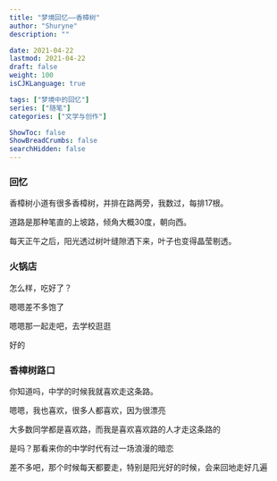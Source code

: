 ```yaml
---
title: "梦境回忆——香樟树"
author: "Shuryne"
description: ""

date: 2021-04-22
lastmod: 2021-04-22
draft: false
weight: 100
isCJKLanguage: true

tags: ["梦境中的回忆"]
series: ["随笔"]
categories: ["文学与创作"]

ShowToc: false
ShowBreadCrumbs: false
searchHidden: false
---
```




### 回忆

香樟树小道有很多香樟树，并排在路两旁，我数过，每排17根。

道路是那种笔直的上坡路，倾角大概30度，朝向西。

每天正午之后，阳光透过树叶缝隙洒下来，叶子也变得晶莹剔透。



### 火锅店

怎么样，吃好了？

嗯嗯差不多饱了

嗯嗯那一起走吧，去学校逛逛

好的



### 香樟树路口

你知道吗，中学的时候我就喜欢走这条路。

嗯嗯，我也喜欢，很多人都喜欢，因为很漂亮

大多数同学都是喜欢路，而我是喜欢喜欢路的人才走这条路的

是吗？那看来你的中学时代有过一场浪漫的暗恋

差不多吧，那个时候每天都要走，特别是阳光好的时候，会来回地走好几遍

